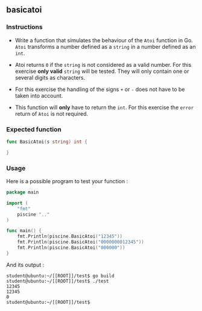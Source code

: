 ## basicatoi

### Instructions

- Write a function that simulates the behaviour of the `Atoi` function in Go. `Atoi` transforms a number defined as a `string` in a number defined as an `int`.

- Atoi returns `0` if the `string` is not considered as a valid number. For this exercise **only valid** `string` will be tested. They will only contain one or several digits as characters.

- For this exercise the handling of the signs `+` or `-` does not have to be taken into account.

- This function will **only** have to return the `int`. For this exercise the `error` return of `Atoi` is not required.

### Expected function

```go
func BasicAtoi(s string) int {

}
```

### Usage

Here is a possible program to test your function :

```go
package main

import (
	"fmt"
	piscine ".."
)

func main() {
	fmt.Println(piscine.BasicAtoi("12345"))
	fmt.Println(piscine.BasicAtoi("0000000012345"))
	fmt.Println(piscine.BasicAtoi("000000"))
}
```

And its output :

```console
student@ubuntu:~/[[ROOT]]/test$ go build
student@ubuntu:~/[[ROOT]]/test$ ./test
12345
12345
0
student@ubuntu:~/[[ROOT]]/test$
```
